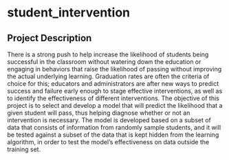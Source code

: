 # student_intervention

## Project Description
There is a strong push to help increase the likelihood of students being successful in the classroom without watering down the education or engaging in behaviors that raise the likelihood of passing without improving the actual underlying learning. Graduation rates are often the criteria of choice for this; educators and administrators are after new ways to predict success and failure early enough to stage effective interventions, as well as to identify the effectiveness of different interventions. The objective of this project is to select and develop a model that will predict the likelihood that a given student will pass, thus helping diagnose whether or not an intervention is necessary. The model is developed based on a subset of data that consists of information from randomly sample students, and it will be tested against a subset of the data that is kept hidden from the learning algorithm, in order to test the model’s effectiveness on data outside the training set.
